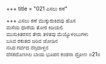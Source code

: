 +++
title = "021 ಎಸಲು ಕಣೆ"

+++
ಎಸಲು ಕಣೆ ಮುಕ್ಕುರುಕಿದವು ಹೊಸ  
ಮಸೆಯ ಧಾರೆಯ ತೋರ ಕಿಡಿಯಲಿ  
ಮುಸುಕಿತರಸನ ತೇರು ತಳಿತವು ಮೆಯ್ಯೊಳಂಬುಗಳು  
ಬಸಿವ ರಕುತದ ಜರಿವ ಜೋಡಿನ  
ನಸಿದ ಗರ್ವದ ನೆಗ್ಗಿದಾಳ್ತನ  
ದೆಸಕದೊಣಗಿಲ ಬಾಯ ಭೂಪನ ಕಂಡನಾ ದ್ರೋಣ    ॥21॥